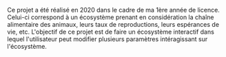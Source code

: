 Ce projet a été réalisé en 2020 dans le cadre de ma 1ère année de licence.
Celui-ci correspond à un écosystème prenant en considération la chaîne alimentaire des animaux, leurs taux de reproductions, leurs espérances de vie, etc.
L'objectif de ce projet est de faire un écosystème interactif dans lequel l'utilisateur peut modifier plusieurs paramètres intéragissant sur l'écosystème.
